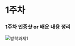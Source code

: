 # 1주차 
### 1주차 인증샷 or 배운 내용 정리
![방학과제1](https://user-images.githubusercontent.com/80961346/124084822-5917b500-da8a-11eb-930d-c9b8107448c7.PNG)

